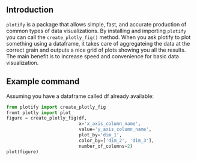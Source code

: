 ## Introduction
`plotify` is a package that allows simple, fast, and accurate production of common types of data visualizations.
By installing and importing `plotify` you can call the `create_plotly_fig()` method. 
When you ask plotify to plot something using a dataframe, it takes care of aggregateing the data at the correct grain
and outputs a nice grid of plots showing you all the results.
The main benefit is to increase speed and convenience for basic data visualization.

## Example command
Assuming you have a dataframe called df already available:
```python
from plotify import create_plotly_fig
fromt plotly import plot
figure = create_plotly_fig(df, 
                           x='x_axis_column_name', 
                           value='y_axis_column_name', 
                           plot_by='dim_1',
                           color_by=['dim_2', 'dim_3'], 
                           number_of_columns=2)
plot(figure)
```
